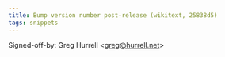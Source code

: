 ```yaml
---
title: Bump version number post-release (wikitext, 25838d5)
tags: snippets
---
```


Signed-off-by: Greg Hurrell &lt;greg@hurrell.net&gt;
